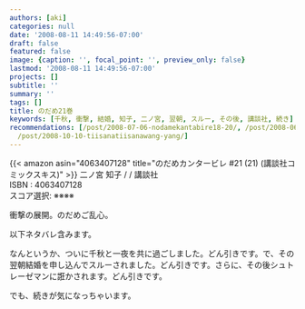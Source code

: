 ```yaml
---
authors: [aki]
categories: null
date: '2008-08-11 14:49:56-07:00'
draft: false
featured: false
image: {caption: '', focal_point: '', preview_only: false}
lastmod: '2008-08-11 14:49:56-07:00'
projects: []
subtitle: ''
summary: ''
tags: []
title: のだめ21巻
keywords: [千秋, 衝撃, 結婚, 知子, 二ノ宮, 翌朝, スルー, その後, 講談社, 続き]
recommendations: [/post/2008-07-06-nodamekantabire18-20/, /post/2008-06-15-gui-cai-xian-ru/,
  /post/2008-10-10-tiisanatiisanawang-yang/]
---
```


{{< amazon asin="4063407128" title="のだめカンタービレ #21 (21) (講談社コミックスキス)" >}}
二ノ宮 知子 / / 講談社  
ISBN : 4063407128  
スコア選択: ※※※※  
  
衝撃の展開。のだめご乱心。  
  
以下ネタバレ含みます。  
  
  
  
なんというか、ついに千秋と一夜を共に過ごしました。どん引きです。で、その翌朝結婚を申し込んでスルーされました。どん引きです。さらに、その後シュトレーゼマンに誑かされます。どん引きです。  
  
  
  
でも、続きが気になっちゃいます。